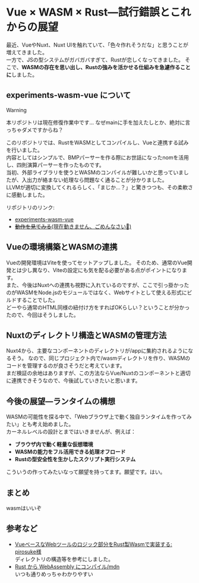 # Vue × WASM × Rust—試行錯誤とこれからの展望  

最近、VueやNuxt、Nuxt UIを触れていて、「色々作れそうだな」と思うことが増えてきました。  
一方で、JSの型システムがガバガバすぎて、Rustが恋しくなってきました。
そこで、**WASMの存在を思い出し、Rustの強みを活かせる仕組みを急遽作ることに**しました。  

## **experiments-wasm-vue** について  

> [!WARNING]  
> 本リポジトリは現在修復作業中です...
> なぜmainに手を加えたしとか、絶対に言っちゃダメですからね？

このリポジトリでは、RustをWASMとしてコンパイルし、Vueと連携する試みを行いました。   
内容としてはシンプルで、BMPパーサーを作る際にお世話になったnomを活用し、四則演算パーサーを作ったものです。  
当初、外部ライブラリを使うとWASMのコンパイルが難しいかと思っていましたが、入出力が絡まない処理なら問題なく通ることが分かりました。   
LLVMが適切に変換してくれるらしく、「まじか…？」と驚きつつも、その柔軟さに感動しました。  

リポジトリのリンク:  
- [experiments-wasm-vue](https://github.com/tam1192/experiments-wasm-vue)  
- [~~動作を見てみる~~(現在動きません、ごめんなさい🙏)](https://tam1192.github.io/vue-wasm-app/)

## Vueの環境構築とWASMの連携
Vueの開発環境はViteを使ってセットアップしました。 そのため、通常のVue開発とは少し異なり、Viteの設定にも気を配る必要がある点がポイントになります。  
また、今後はNuxtへの連携も視野に入れているのですが、ここで引っ掛かったのがWASMをNode.jsのモジュールではなく、Webサイトとして使える形式にビルドすることでした。  
どーやら通常のHTML同様の紐付け方をすればOKらしい？ということが分かったので、今回はそうしました。

## Nuxtのディレクトリ構造とWASMの管理方法
Nuxt4から、主要なコンポーネントのディレクトリが/appに集約されるようになるそう。 なので、同じプロジェクト内で/wasmディレクトリを作り、WASMのコードを管理するのが良さそうだと考えています。  
まだ検証の余地はありますが、この方法ならVue/Nuxtのコンポーネントと適切に連携できそうなので、今後試していきたいと思います。

## **今後の展望—ランタイムの構想**  

WASMの可能性を探る中で、「Webブラウザ上で動く独自ランタイムを作ってみたい」とも考え始めました。    
カーネルレベルの設計とまではいきませんが、例えば：
- **ブラウザ内で動く軽量な仮想環境**
- **WASMの能力をフル活用できる処理オフロード**
- **Rustの型安全性を生かしたスクリプト実行システム**

こういうの作ってみたいなって願望を持ってます。願望です。はい。

## まとめ
wasmはいいぞ

## 参考など
- [VueベースなWebツールのロジック部分をRust製Wasmで実装する: pirosuke様](https://zenn.dev/pirosuke/articles/vue-with-wasm)  
  ディレクトリの構造等を参考にしました。
- [Rust から WebAssembly にコンパイル/mdn](https://developer.mozilla.org/ja/docs/WebAssembly/Guides/Rust_to_Wasm)  
  いつも通りめっちゃわかりやすい